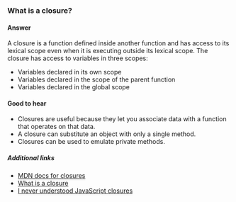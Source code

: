 ### What is a closure?

#### Answer

A closure is a function defined inside another function and has access to its lexical scope even when it is executing outside its lexical scope. The closure has access to variables in three scopes:

* Variables declared in its own scope
* Variables declared in the scope of the parent function
* Variables declared in the global scope

#### Good to hear

* Closures are useful because they let you associate data with a function that operates on that data.
* A closure can substitute an object with only a single method.
* Closures can be used to emulate private methods.

##### Additional links

* [MDN docs for closures](https://developer.mozilla.org/en-US/docs/Web/JavaScript/Closures)
* [What is a closure](https://medium.com/javascript-scene/master-the-javascript-interview-what-is-a-closure-b2f0d2152b36)
* [I never understood JavaScript closures](https://medium.com/dailyjs/i-never-understood-javascript-closures-9663703368e8)

<!-- tags: (javascript) -->
